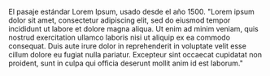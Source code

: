 El pasaje estándar Lorem Ipsum, usado desde el año 1500.
"Lorem ipsum dolor sit amet, consectetur adipiscing elit, sed do 
eiusmod tempor incididunt ut labore et dolore magna aliqua. Ut enim ad 
minim veniam, quis nostrud exercitation ullamco laboris nisi ut aliquip 
ex ea commodo consequat. Duis aute irure dolor in reprehenderit in 
voluptate velit esse cillum dolore eu fugiat nulla pariatur. Excepteur
 sint occaecat cupidatat non proident, sunt in culpa qui officia 
 deserunt mollit anim id est laborum."